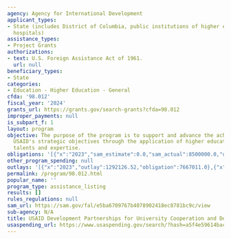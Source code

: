 ```yaml
---
agency: Agency for International Development
applicant_types:
- State (includes District of Columbia, public institutions of higher education and
  hospitals)
assistance_types:
- Project Grants
authorizations:
- text: U.S. Foreign Assistance Act of 1961.
  url: null
beneficiary_types:
- State
categories:
- Education - Higher Education - General
cfda: '98.012'
fiscal_year: '2024'
grants_url: https://grants.gov/search-grants?cfda=98.012
improper_payments: null
is_subpart_f: 1
layout: program
objective: The purpose of the program is to support and advance the achievement of
  USAID's strategic objectives through the application of higher education resources,
  talents and expertise.
obligations: '[{"x":"2023","sam_estimate":0.0,"sam_actual":8500000.0,"usa_spending_actual":13114984.0},{"x":"2024","sam_estimate":0.0,"sam_actual":9000000.0,"usa_spending_actual":7125178.0},{"x":"2025","sam_estimate":0.0,"sam_actual":0.0,"usa_spending_actual":4941765.0}]'
other_program_spending: null
outlays: '[{"x":"2023","outlay":1292126.52,"obligation":7667011.0},{"x":"2024","outlay":0.0,"obligation":0.0},{"x":"2025","outlay":0.0,"obligation":0.0}]'
permalink: /program/98.012.html
popular_name: ''
program_type: assistance_listing
results: []
rules_regulations: null
sam_url: https://sam.gov/fal/e5ba6709767b4078902418ec8781bc9c/view
sub-agency: N/A
title: USAID Development Partnerships for University Cooperation and Development
usaspending_url: https://www.usaspending.gov/search/?hash=a5f4e59614bac268b1e9d3300f5a799a
---
```

